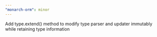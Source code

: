 ```yaml
---
"monarch-orm": minor
---
```


Add type.extend() method to modify type parser and updater immutably while retaining type information
